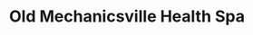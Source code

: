 ---
title: "Old Mechanicsville Health Spa"
url: /mechanicsville/old-mechanicsville-health-spa/
shop: beauty
---
